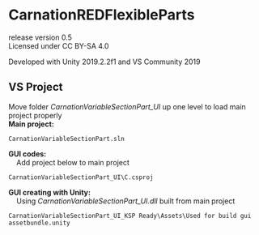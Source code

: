 # CarnationREDFlexibleParts  
release version 0.5  
Licensed under CC BY-SA 4.0

Developed with Unity 2019.2.2f1 and VS Community 2019
  
## VS Project
Move folder *CarnationVariableSectionPart_UI* up one level to load main project properly  
**Main project:**  
``` 
CarnationVariableSectionPart.sln  
```

**GUI codes:**   
&nbsp;&nbsp;&nbsp;&nbsp;Add project below to main project
```
CarnationVariableSectionPart_UI\C.csproj
```

**GUI creating with Unity:**  
&nbsp;&nbsp;&nbsp;&nbsp;Using *CarnationVariableSectionPart_UI.dll* built from main project
```
CarnationVariableSectionPart_UI_KSP Ready\Assets\Used for build gui assetbundle.unity
```
